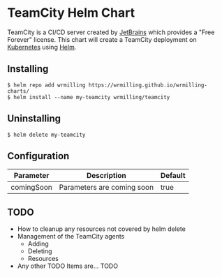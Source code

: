 # TeamCity Helm Chart

TeamCity is a CI/CD server created by [JetBrains](https://www.jetbrains.com/teamcity/) which provides a "Free Forever" license. This chart will create a TeamCity deployment on [Kubernetes](https://kubernetes.io) using [Helm](https://github.com/helm/helm).

## Installing

```
$ helm repo add wrmilling https://wrmilling.github.io/wrmilling-charts/
$ helm install --name my-teamcity wrmilling/teamcity
```

## Uninstalling

```
$ helm delete my-teamcity
```

## Configuration

| Parameter               | Description                           | Default                                                    |
| ----------------------- | ----------------------------------    | ---------------------------------------------------------- |
| comingSoon | Parameters are coming soon | true |

## TODO

* How to cleanup any resources not covered by helm delete
* Management of the TeamCity agents
  * Adding
  * Deleting
  * Resources
* Any other TODO Items are... TODO
